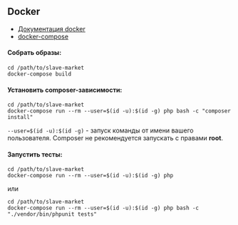 ## Docker

+ [Документация docker](https://www.docker.com/)
+ [docker-compose](https://docs.docker.com/compose/)


#### Собрать образы:

```
cd /path/to/slave-market
docker-compose build 
```

#### Установить composer-зависимости:

```
cd /path/to/slave-market
docker-compose run --rm --user=$(id -u):$(id -g) php bash -c "composer install"
```

`--user=$(id -u):$(id -g)` - запуск команды от имени вашего пользователя. Composer не рекомендуется запускать с правами **root**.

#### Запустить тесты:

```
cd /path/to/slave-market
docker-compose run --rm --user=$(id -u):$(id -g) php
```

или

```
cd /path/to/slave-market
docker-compose run --rm --user=$(id -u):$(id -g) php bash -c "./vendor/bin/phpunit tests"
```